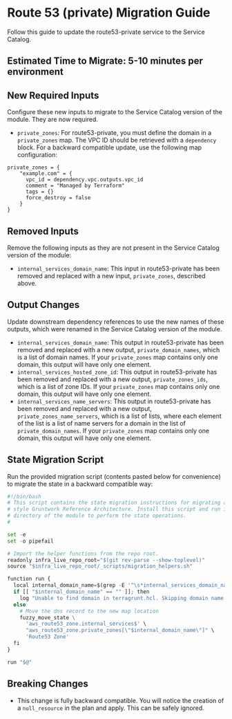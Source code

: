 # Route 53 (private) Migration Guide

Follow this guide to update the route53-private service to the Service Catalog.

## Estimated Time to Migrate: 5-10 minutes per environment

## New Required Inputs

Configure these new inputs to migrate to the Service Catalog version of the module. They are now required.

- `private_zones`*:* For route53-private, you must define the domain in a `private_zones` map. The VPC ID should be retrieved with a `dependency` block. For a backward compatible update, use the following map configuration:

```
private_zones = {
    "example.com" = {
      vpc_id = dependency.vpc.outputs.vpc_id
      comment = "Managed by Terraform"
      tags = {}
      force_destroy = false
    }
}
```

## Removed Inputs

Remove the following inputs as they are not present in the Service Catalog version of the module:

- `internal_services_domain_name`: This input in route53-private has been removed and replaced with a new input, `private_zones`, described above.

## Output Changes

Update downstream dependency references to use the new names of these outputs, which were renamed in the Service Catalog version of the module.

- `internal_services_domain_name`: This output in route53-private has been removed and replaced with a new output, `private_domain_names`, which is a list of domain names. If your `private_zones` map contains only one domain, this output will have only one element.
- `internal_services_hosted_zone_id`: This output in route53-private has been removed and replaced with a new output, `private_zones_ids`, which is a list of zone IDs. If your `private_zones` map contains only one domain, this output will have only one element.
- `internal_services_name_servers`: This output in route53-private has been removed and replaced with a new output, `private_zones_name_servers`, which is a list of lists, where each element of the list is a list of name servers for a domain in the list of `private_domain_names`.  If your `private_zones` map contains only one domain, this output will have only one element.

## State Migration Script

Run the provided migration script (contents pasted below for convenience) to migrate the state in a backward compatible way:

```python
#!/bin/bash
# This script contains the state migration instructions for migrating albs to the Service Catalog from the old
# style Gruntwork Reference Architecture. Install this script and run it from the terragrunt live configuration
# directory of the module to perform the state operations.
#

set -e
set -o pipefail

# Import the helper functions from the repo root.
readonly infra_live_repo_root="$(git rev-parse --show-toplevel)"
source "$infra_live_repo_root/_scripts/migration_helpers.sh"

function run {
  local internal_domain_name=$(grep -E '^\s*internal_services_domain_name\s*=\s*' terragrunt.hcl | grep -oE '".*"' | tr -d '"')
  if [[ "$internal_domain_name" == "" ]]; then
    log "Unable to find domain in terragrunt.hcl. Skipping domain name migration."
  else
    # Move the dns record to the new map location
    fuzzy_move_state \
      'aws_route53_zone.internal_services$' \
      "aws_route53_zone.private_zones[\"$internal_domain_name\"]" \
      'Route53 Zone'
  fi
}

run "$@"
```

## Breaking Changes

- This change is fully backward compatible. You will notice the creation of a `null_resource` in the plan and apply. This can be safely ignored.
